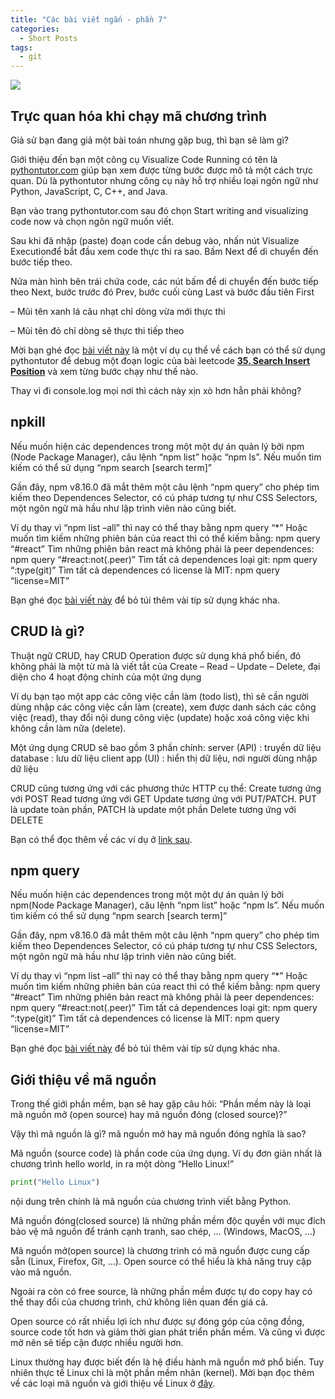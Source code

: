```yaml
---
title: "Các bài viết ngắn - phần 7"
categories:
  - Short Posts
tags:
  - git
---
```


![](assets/images/2022/08/2022-08-11-cac-bai-viet-ngan-phan-7-1.webp)

## Trực quan hóa khi chạy mã chương trình
Giả sử bạn đang giả một bài toán nhưng gặp bug, thì bạn sẽ làm gì?

Giới thiệu đến bạn một công cụ Visualize Code Running có tên là [pythontutor.com](http://pythontutor.com/) giúp bạn xem được từng bước được mô tả một cách trực quan. Dù là pythontutor nhưng công cụ này hỗ trợ nhiều loại ngôn ngữ như Python, JavaScript, C, C++, and Java.

Bạn vào trang pythontutor.com sau đó chọn Start writing and visualizing code now và chọn ngôn ngữ muốn viết.

Sau khi đã nhập (paste) đoạn code cần debug vào, nhấn nút Visualize Executionđể bắt đầu xem code thực thi ra sao. Bấm Next để di chuyển đến bước tiếp theo.

Nửa màn hình bên trái chứa code, các nút bấm để di chuyển đến bước tiếp theo Next, bước trước đó Prev, bước cuối cùng Last và bước đầu tiên First

– Mũi tên xanh lá câu nhạt chỉ dòng vừa mới thực thi

– Mũi tên đỏ chỉ dòng sẽ thực thi tiếp theo

Mời bạn ghé đọc [bài viết này](https://beautyoncode.com/truc-quan-hoa-khi-chay-ma-chuong-trinh/) là một ví dụ cụ thể về cách bạn có thể sử dụng pythontutor để debug một đoạn logic của bài leetcode [**35. Search Insert Position**](https://leetcode.com/problems/search-insert-position/) và xem từng bước chạy như thế nào. 

Thay vì đi console.log mọi nơi thì cách này xịn xò hơn hẳn phải không?

## npkill
Nếu muốn hiện các dependences trong một một dự án quản lý bởi npm (Node Package Manager), câu lệnh “npm list” hoặc “npm ls”. Nếu muốn tìm kiếm có thể sử dụng “npm search [search term]”

Gần đây, npm v8.16.0 đã mắt thêm một câu lệnh “npm query” cho phép tìm kiếm theo Dependences Selector, có cú pháp tương tự như CSS Selectors, một ngôn ngữ mà hầu như lập trình viên nào cũng biết.

Ví dụ thay vì “npm list –all” thì nay có thể thay bằng npm query “*” Hoặc muốn tìm kiếm những phiên bản của react thì có thể kiếm bằng: npm query “#react” Tìm những phiên bản react mà không phải là peer dependences: npm query “#react:not(.peer)” Tìm tất cả dependences loại git: npm query “:type(git)” Tìm tất cả dependences có license là MIT: npm query “license=MIT”

Bạn ghé đọc [bài viết này](https://github.blog/changelog/2022-08-03-introducing-the-new-npm-dependency-selector-syntax/) để bỏ túi thêm vài típ sử dụng khác nha.

## CRUD là gì?
Thuật ngữ CRUD, hay CRUD Operation được sử dụng khá phổ biến, đó không phải là một từ mà là viết tắt của Create – Read – Update – Delete, đại diện cho 4 hoạt động chính của một ứng dụng

Ví dụ bạn tạo một app các công việc cần làm (todo list), thì sẽ cần người dùng nhập các công việc cần làm (create), xem được danh sách các công việc (read), thay đổi nội dung công việc (update) hoặc xoá công việc khi không cần làm nữa (delete).

Một ứng dụng CRUD sẽ bao gồm 3 phần chính: server (API) : truyền dữ liệu database : lưu dữ liệu client app (UI) : hiển thị dữ liệu, nơi người dùng nhập dữ liệu

CRUD cũng tương ứng với các phương thức HTTP cụ thể: Create tương ứng với POST Read tương ứng với GET Update tương ứng với PUT/PATCH. PUT là update toàn phần, PATCH là update một phần Delete tương ứng với DELETE

Bạn có thể đọc thêm về các ví dụ ở [link sau](https://www.freecodecamp.org/news/crud-operations-explained/).

## npm query
Nếu muốn hiện các dependences trong một một dự án quản lý bởi npm(Node Package Manager), câu lệnh “npm list” hoặc “npm ls”. Nếu muốn tìm kiếm có thể sử dụng “npm search [search term]”

Gần đây, npm v8.16.0 đã mắt thêm một câu lệnh “npm query” cho phép tìm kiếm theo Dependences Selector, có cú pháp tương tự như CSS Selectors, một ngôn ngữ mà hầu như lập trình viên nào cũng biết.

Ví dụ thay vì “npm list –all” thì nay có thể thay bằng npm query “*” Hoặc muốn tìm kiếm những phiên bản của react thì có thể kiếm bằng: npm query “#react” Tìm những phiên bản react mà không phải là peer dependences: npm query “#react:not(.peer)” Tìm tất cả dependences loại git: npm query “:type(git)” Tìm tất cả dependences có license là MIT: npm query “license=MIT”

Bạn ghé đọc [bài viết này](https://github.blog/changelog/2022-08-03-introducing-the-new-npm-dependency-selector-syntax/) để bỏ túi thêm vài típ sử dụng khác nha.

## Giới thiệu về mã nguồn
Trong thế giới phần mềm, bạn sẽ hay gặp câu hỏi: “Phần mềm này là loại mã nguồn mở (open source) hay mã nguồn đóng (closed source)?”

Vậy thì mã nguồn là gì? mã nguồn mở hay mã nguồn đóng nghĩa là sao?

Mã nguồn (source code) là phần code của ứng dụng. Ví dụ đơn giản nhất là chương trình hello world, in ra một dòng “Hello Linux!”

```python
print("Hello Linux")
```
nội dung trên chính là mã nguồn của chương trình viết bằng Python.

Mã nguồn đóng(closed source) là những phần mềm độc quyền với mục đích bảo vệ mã nguồn để tránh cạnh tranh, sao chép, … (Windows, MacOS, …)

Mã nguồn mở(open source) là chương trình có mã nguồn được cung cấp sẵn (Linux, Firefox, Git, …). Open source có thể hiểu là khả năng truy cập vào mã nguồn.

Ngoài ra còn có free source, là những phần mềm được tự do copy hay có thể thay đổi của chương trình, chứ không liên quan đến giá cả.

Open source có rất nhiều lợi ích như được sự đóng góp của cộng đồng, source code tốt hơn và giảm thời gian phát triển phần mềm. Và cũng vì được mở nên sẽ tiếp cận được nhiều người hơn.

Linux thường hay được biết đến là hệ điều hành mã nguồn mở phổ biến. Tuy nhiên thực tế Linux chỉ là một phần mềm nhân (kernel). Mời bạn đọc thêm về các loại mã nguồn và giới thiệu về Linux ở [đây](https://beautyoncode.com/gioi-thieu-ve-linux/).
